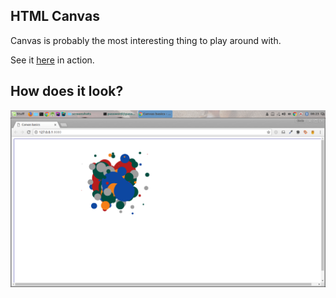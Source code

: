 ## HTML Canvas
Canvas is probably the most interesting thing to play around with.

See it [here](http://kevinkip.rf.gd/canvas/) in action.

## How does it look?
![Screenshot 1](screenshots/screenshot.png)
